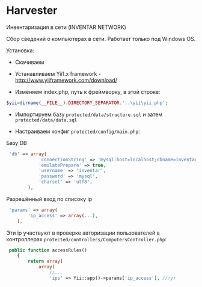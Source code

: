 Harvester
=========

Инвентаризация в сети  (INVENTAR NETWORK)

Сбор сведений о компьютерах в сети. Работает только под Windows OS.

Установка:

- Скачиваем

- Устанавливаем Yii1.x framework - http://www.yiiframework.com/download/

- Изменяем index.php, путь к фреймворку, в этой строке:
```php
$yii=dirname(__FILE__).DIRECTORY_SEPARATOR.'..\yii\yii.php';
```

- Импортируем базу `protected/data/structure.sql` и затем `protected/data/data.sql`

- Настраиваем конфиг `protected/config/main.php`:

Базу DB
```php
 'db' => array(
            'connectionString' => 'mysql:host=localhost;dbname=inventar',
            'emulatePrepare' => true,
            'username' => 'inventar',
            'password' => 'mysql',
            'charset' => 'utf8',
        ),
```
Разрешённый вход по списоку ip
```php
 'params' => array(
        'ip_access' => array(...),
    ),
```
Эти ip участвуют в проверке авторизации пользователей в контроллерах `protected/controllers/ComputersController.php`:
```php
 public function accessRules()
    {
        return array(
            array(
                //...
                'ips' => Yii::app()->params['ip_access'], //тут
```
